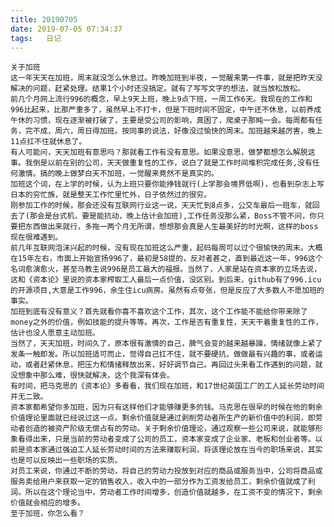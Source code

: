```yaml
---
title: 20190705
date: 2019-07-05 07:34:37
tags:	日记
---
```

	关于加班
	这一年天天在加班，周末就没怎么休息过。昨晚加班到半夜，一觉醒来第一件事，就是把昨天没解决的问题，赶紧处理。结果1个小时还没搞定。就有了写写文字的想法，就当放松放松。
	前几个月网上流行996的概念，早上9天上班，晚上9点下班，一周工作6天。我现在的工作和996比起来，比那严重多了，虽然早上不打卡，但是下班时间不固定，中午还不休息，以前养成午休的习惯，现在逐渐被打破了，主要是受公司的影响，真困了，爬桌子那盹一会。每周都有任务，完不成，周六，周日得加班。按同事的说法，好像没过愉快的周末。加班越来越厉害，晚上11点扛不住就休息了。
	有人可能问，天天加班有意思吗？那就看工作有没有意思。如果没意思，做梦都想怎么解脱这事。我倒是以前在别的公司，天天做重复性的工作，说白了就是工作时间堆积完成任务,没有任何激情。搞的晚上做梦白天不加班，一觉醒来竟然不是真实的。
	加班这个词，在上学的时候，认为上班只要你能挣钱就行(上学那会境界低啊)，也看到杂志上写日本的穷忙族，就是整天工作忙里忙外，日子依然过的很穷。
	刚参加工作的时候，那会还没有互联网行业这一说，天天忙到8点多，公交车最后一班车，就回去了(那会是台式机，要是能抗动，晚上估计会加班),工作任务没那么紧，Boss不管不问，你只要把东西做出来就行，多拖一两个月无所谓，想想那会真是人生最美好的时光啊，这样的boss现在很难遇到。
	前几年互联网泡沫兴起的时候，没有现在加班这么严重，起码每周可以过个很愉快的周末。大概在15年左右，市面上开始宣扬996了，最初是58提的，反对者甚之，直到最近这一年，996这个名词愈演愈火，甚至马教主说996是员工最大的福报。当然了，人家是站在资本家的立场去说，这和《资本论》里说的资本家榨取工人最后一点价值，没区别。到后来，github有了996.icu的开源项目,大意是工作996，余生住icu病房。虽然有点夸张，但是反应了大多数人不愿加班的事实。
	加班到底有没有意义？首先就看你喜不喜欢这个工作，其次，这个工作能不能给你带来除了money之外的价值，例如技能的提升等等。再次，工作是否有重复性，天天干着重复性的工作，估计也没人愿意主动加班。
	当然了，天天加班，时间久了，原本很有激情的自己，脾气会变的越来越暴躁，情绪就像上紧了发条一触即发。所以加班适可而止，觉得自己扛不住，就不要硬抗，做做最有兴趣的事，或者运动，或者赶紧休息，把压力和情绪释放出来，好好调节自己。再回过头来看工作遇到的问题，就没想象中那么难，很快就解决，这个我深有体会。
	有时间，把马克思的《资本论》多看看，我们现在加班，和17世纪英国工厂的工人延长劳动时间并无二致。
	资本家都希望你多加班，因为只有这样他们才能够赚更多的钱。马克思在很早的时候在他的剩余价值理论里面就已经说过这一点。剩余价值就是通过剥削劳动者所生产的新价值中的利润，即劳动者创造的被资产阶级无偿占有的劳动。关于剩余价值理论，通过观察一些公司来说，就能够形象看得出来，只是当前的劳动者变成了公司的员工，资本家变成了企业家、老板和创业者等。以前是资本家通过强迫工人延长劳动时间的方法来赚取利润，将该理论放在当今的职场来说，其实也是可以反映出一些职场的实质。
	对员工来说，你通过不断的劳动，将自己的劳动力投放到对应的商品或服务当中，公司将商品或服务卖给用户来获取一定的销售收入，收入中的一部分作为工资发给员工，剩余价值就成了利润。所以在这个理论当中，劳动者工作时间增多，创造价值就越多，在工资不变的情况下，剩余价值就会相应的增多。
	至于加班，你怎么看？

